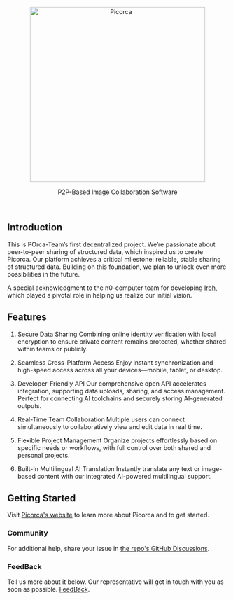 
<p align="center">
  <a href="https://picorca.com/">
    <picture>
      <img src="https://github.com/user-attachments/assets/7bcf4baa-e2eb-4854-87c4-680b5eb02137" alt="Picorca" width="400" />
    </picture>
    
  </a>
  
</p>

<p align="center">P2P-Based Image Collaboration Software</p>

<br/>

## Introduction
This is POrca-Team’s first decentralized project. We’re passionate about peer-to-peer sharing of structured data, which inspired us to create Picorca. Our platform achieves a critical milestone: reliable, stable sharing of structured data. Building on this foundation, we plan to unlock even more possibilities in the future.

A special acknowledgment to the n0-computer team for developing [Iroh](https://github.com/n0-computer/iroh), which played a pivotal role in helping us realize our initial vision.

## Features
1. Secure Data Sharing
Combining online identity verification with local encryption to ensure private content remains protected, whether shared within teams or publicly.

2. Seamless Cross-Platform Access
Enjoy instant synchronization and high-speed access across all your devices—mobile, tablet, or desktop.

3. Developer-Friendly API
Our comprehensive open API accelerates integration, supporting data uploads, sharing, and access management. Perfect for connecting AI toolchains and securely storing AI-generated outputs.

4. Real-Time Team Collaboration
Multiple users can connect simultaneously to collaboratively view and edit data in real time.

5. Flexible Project Management
Organize projects effortlessly based on specific needs or workflows, with full control over both shared and personal projects.

6. Built-In Multilingual AI Translation
Instantly translate any text or image-based content with our integrated AI-powered multilingual support.

## Getting Started
Visit [Picorca's website](https://picorca.com) to learn more about Picorca and to get started.

### Community

For additional help, share your issue in [the repo's GitHub Discussions](https://github.com/POrcaTeam/Picorca/discussions/new?category=help).

### FeedBack
Tell us more about it below. Our representative will get in touch with you as soon as possible. [FeedBack](https://picorca.com/feedback-form).
